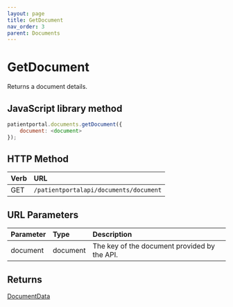 ```yaml
---
layout: page
title: GetDocument
nav_order: 3
parent: Documents
---
```


# GetDocument

Returns a document details.

## JavaScript library method

```javascript
patientportal.documents.getDocument({
    document: <document>
});
```

## HTTP Method

| Verb | URL                                               |
|:-----|:--------------------------------------------------|
| GET | `/patientportalapi/documents/document` |

## URL Parameters

| Parameter | Type   | Description                                                 |
|:----------|:-------|:------------------------------------------------------------|
| document | document | The key of the document provided by the API. |

## Returns

[DocumentData](../objects-and-data-types/documentdata)
